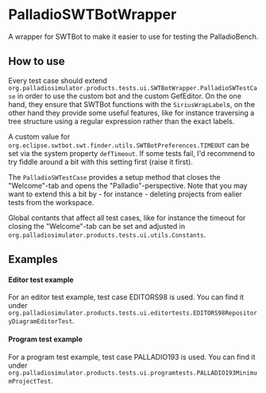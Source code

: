 # PalladioSWTBotWrapper
A wrapper for SWTBot to make it easier to use for testing the PalladioBench.

## How to use
Every test case should extend ```org.palladiosimulator.products.tests.ui.SWTBotWrapper.PalladioSWTestCase``` in order to use the 
custom bot and the custom GefEditor. On the one hand, they ensure that SWTBot functions with the ```SiriusWrapLabel```s, on the 
other hand they provide some useful features, like for instance traversing a tree structure using a regular expression rather than
the exact labels.

A custom value for ```org.eclipse.swtbot.swt.finder.utils.SWTBotPreferences.TIMEOUT``` can be set via the system property 
```defTimeout```. If some tests fail, I'd recommend to try fiddle around a bit with this setting first (raise it first).

The ```PalladioSWTestCase``` provides a setup method that closes the "Welcome"-tab and opens the "Palladio"-perspective. Note that 
you may want to extend this a bit by - for instance - deleting projects from ealier tests from the workspace.

Global contants that affect all test cases, like for instance the timeout for closing the "Welcome"-tab can be set and adjusted in ```org.palladiosimulator.products.tests.ui.utils.Constants```.

## Examples
#### Editor test example
For an editor test example, test case EDITORS98 is used. You can find it under ```org.palladiosimulator.products.tests.ui.editortests.EDITORS98RepositoryDiagramEditorTest```.

#### Program test example
For a program test example, test case PALLADIO193 is used. You can find it under 
```org.palladiosimulator.products.tests.ui.programtests.PALLADIO193MinimumProjectTest```.
